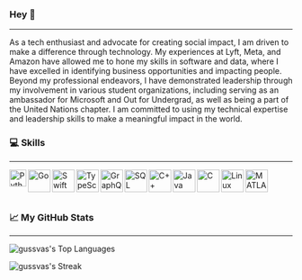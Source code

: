 ### Hey 👋
---
As a tech enthusiast and advocate for creating social impact, I am driven to make a difference through technology. My experiences at Lyft, Meta, and Amazon have allowed me to hone my skills in software and data, where I have excelled in identifying business opportunities and impacting people. Beyond my professional endeavors, I have demonstrated leadership through my involvement in various student organizations, including serving as an ambassador for Microsoft and Out for Undergrad, as well as being a part of the United Nations chapter. I am committed to using my technical expertise and leadership skills to make a meaningful impact in the world.

### 💻 Skills
---

<img align="left" alt="Python" width="30px" src="https://cdn3.iconfinder.com/data/icons/logos-and-brands-adobe/512/267_Python-512.png" />
<img align="left" alt="Go" width="40px" src="https://go.dev/blog/go-brand/Go-Logo/PNG/Go-Logo_Blue.png" />
<img align="left" alt="Swift" width="40px" src="https://cdn4.iconfinder.com/data/icons/logos-3/504/Swift-2-512.png" />
<img align="left" alt="TypeScript" width="40px" src="https://upload.wikimedia.org/wikipedia/commons/thumb/4/4c/Typescript_logo_2020.svg/2048px-Typescript_logo_2020.svg.png" />
<img align="left" alt="GraphQL" width="40px" src="https://upload.wikimedia.org/wikipedia/commons/thumb/1/17/GraphQL_Logo.svg/2048px-GraphQL_Logo.svg.png" />
<img align="left" alt="SQL" width="40px" src="https://brandlogos.net/wp-content/uploads/2025/03/microsoft_sql_server-logo_brandlogos.net_wykhq.png" />
<img align="left" alt="C++" width="40px" src="https://upload.wikimedia.org/wikipedia/commons/thumb/1/18/ISO_C%2B%2B_Logo.svg/306px-ISO_C%2B%2B_Logo.svg.png" />
<img align="left" alt="Java" width="40px" src="https://logoeps.com/wp-content/uploads/2011/06/java-logo-vector.png" />
<img align="left" alt="C" width="40px" src="https://cdn.iconscout.com/icon/free/png-512/c-programming-569564.png" />
<img align="left" alt="Linux" width="40px" src="https://cdn.iconscout.com/icon/free/png-512/linux-17-570099.png" />
<img align="left" alt="MATLAB" width="40px" src="https://i.redd.it/1lihwxjxacxy.png" />

</br>
</br>
</br>

### 📈 My GitHub Stats
---

![gussvas's Top Languages](https://github-readme-stats.vercel.app/api/top-langs/?username=gussvas&theme=react&show_icons=true&hide_border=true&layout=compact)

![gussvas's Streak](https://github-readme-streak-stats.herokuapp.com/?user=gussvas&theme=react&hide_border=true)
